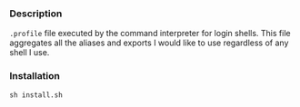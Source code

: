 ### Description
`.profile` file executed by the command interpreter for login shells. This file
aggregates all the aliases and exports I would like to use regardless of any
shell I use.

### Installation
```
sh install.sh
```
